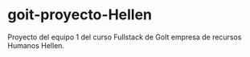 # goit-proyecto-Hellen
Proyecto del equipo 1 del curso Fullstack de GoIt empresa de recursos Humanos Hellen.
